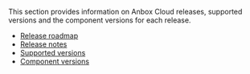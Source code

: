 This section provides information on Anbox Cloud releases, supported versions and the component versions for each release.

* [Release roadmap](https://discourse.ubuntu.com/t/release-roadmap/19359)
* [Release notes](https://discourse.ubuntu.com/t/release-notes/17842)
* [Supported versions](https://discourse.ubuntu.com/t/supported-versions/21046)
* [Component versions](https://discourse.ubuntu.com/t/component-versions/21413)